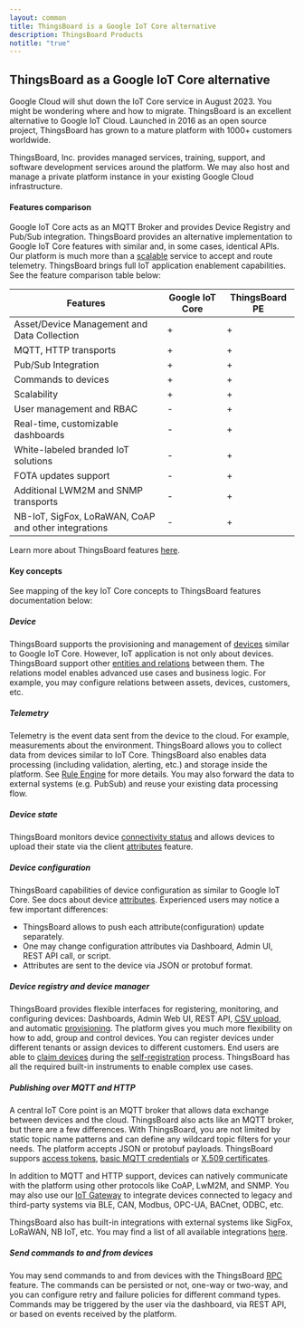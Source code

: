 ```yaml
---
layout: common
title: ThingsBoard is a Google IoT Core alternative
description: ThingsBoard Products
notitle: "true"
---
```



## ThingsBoard as a Google IoT Core alternative

Google Cloud will shut down the IoT Core service in August 2023. 
You might be wondering where and how to migrate. 
ThingsBoard is an excellent alternative to Google IoT Cloud. 
Launched in 2016 as an open source project, ThingsBoard has grown to a mature platform with 1000+ customers worldwide.

ThingsBoard, Inc. provides managed services, training, support, and software development services around the platform. 
We may also host and manage a private platform instance in your existing Google Cloud infrastructure. 


#### Features comparison

Google IoT Core acts as an MQTT Broker and provides Device Registry and Pub/Sub integration. 
ThingsBoard provides an alternative implementation to Google IoT Core features with similar and, in some cases, identical APIs. 
Our platform is much more than a [scalable](/docs/reference/msa/) service to accept and route telemetry. 
ThingsBoard brings full IoT application enablement capabilities. See the feature comparison table below: 

| **Features**                                          | **Google IoT Core** | **ThingsBoard PE** |
|-------------------------------------------------------|------------------|--------------------|
| Asset/Device Management and Data Collection           |           \+     |             \+     |
| MQTT, HTTP transports                                 |           \+     |             \+     |
| Pub/Sub Integration                                   |           \+     |             \+     |
| Commands to devices                                   |           \+     |             \+     |
| Scalability                                           |           \+     |             \+     |
| User management and RBAC                              |            \-    |             \+     |
| Real-time, customizable dashboards                   |            \-    |             \+     |
| White-labeled branded IoT solutions                  |            \-    |             \+     |
| FOTA updates support                                  |            \-    |             \+     |
| Additional LWM2M and SNMP transports                  |            \-    |             \+     |
| NB-IoT, SigFox, LoRaWAN, CoAP and other integrations |            \-    |             \+     |

Learn more about ThingsBoard features [here](/docs/pe/getting-started-guides/what-is-thingsboard/).

#### Key concepts

See mapping of the key IoT Core concepts to ThingsBoard features documentation below:

##### Device

ThingsBoard supports the provisioning and management of [devices](https://thingsboard.io/docs/pe/user-guide/ui/devices/) similar to Google IoT Core. 
However, IoT application is not only about devices. ThingsBoard support other [entities and relations](/docs/pe/user-guide/entities-and-relations/) between them.
The relations model enables advanced use cases and business logic. For example, you may configure relations between assets, devices, customers, etc. 

##### Telemetry

Telemetry is the event data sent from the device to the cloud. For example, measurements about the environment.
ThingsBoard allows you to collect data from devices similar to IoT Core. 
ThingsBoard also enables data processing (including validation, alerting, etc.) and storage inside the platform. 
See [Rule Engine](https://thingsboard.io/docs/pe/user-guide/rule-engine-2-0/re-getting-started/) for more details.
You may also forward the data to external systems (e.g. PubSub) and reuse your existing data processing flow.

##### Device state

ThingsBoard monitors device [connectivity status](https://thingsboard.io/docs/pe/user-guide/device-connectivity-status/) 
and allows devices to upload their state via the client [attributes](https://thingsboard.io/docs/pe/user-guide/attributes/#client-side-attributes) feature.  

##### Device configuration

ThingsBoard capabilities of device configuration as similar to Google IoT Core. 
See docs about device [attributes](https://thingsboard.io/docs/pe/user-guide/attributes/).
Experienced users may notice a few important differences:

 * ThingsBoard allows to push each attribute(configuration) update separately.
 * One may change configuration attributes via Dashboard, Admin UI, REST API call, or script.
 * Attributes are sent to the device via JSON or protobuf format. 

##### Device registry and device manager

ThingsBoard provides flexible interfaces for registering, monitoring, and configuring devices: 
Dashboards, Admin Web UI, REST API, [CSV upload](https://thingsboard.io/docs/pe/user-guide/bulk-provisioning/), and automatic [provisioning](https://thingsboard.io/docs/pe/user-guide/device-provisioning/). 
The platform gives you much more flexibility on how to add, group and control devices. 
You can register devices under different tenants or assign devices to different customers. 
End users are able to [claim devices](https://thingsboard.io/docs/pe/user-guide/claiming-devices/) during the [self-registration](https://thingsboard.io/docs/pe/user-guide/self-registration/) process. 
ThingsBoard has all the required built-in instruments to enable complex use cases.

##### Publishing over MQTT and HTTP

A central IoT Core point is an MQTT broker that allows data exchange between devices and the cloud. 
ThingsBoard also acts like an MQTT broker, but there are a few differences. 
With ThingsBoard, you are not limited by static topic name patterns and can define any wildcard topic filters for your needs.
The platform accepts JSON or protobuf payloads.
ThingsBoard suppors [access tokens](https://thingsboard.io/docs/pe/user-guide/access-token/), 
[basic MQTT credentials](https://thingsboard.io/docs/pe/user-guide/basic-mqtt/) or 
[X.509 certificates](https://thingsboard.io/docs/user-guide/certificates/).

In addition to MQTT and HTTP support, devices can natively communicate with the platform using other protocols like CoAP, LwM2M, and SNMP. 
You may also use our [IoT Gateway](https://thingsboard.io/docs/iot-gateway/what-is-iot-gateway/) to integrate devices connected to legacy and third-party systems via BLE, CAN, Modbus, OPC-UA, BACnet, ODBC, etc.

ThingsBoard also has built-in integrations with external systems like SigFox, LoRaWAN, NB IoT, etc. 
You may find a list of all available integrations [here](https://thingsboard.io/docs/user-guide/integrations/).

##### Send commands to and from devices

You may send commands to and from devices with the ThingsBoard [RPC](https://thingsboard.io/docs/user-guide/rpc/) feature. 
The commands can be persisted or not, one-way or two-way, and you can configure retry and failure policies for different command types.
Commands may be triggered by the user via the dashboard, via REST API, or based on events received by the platform.  
